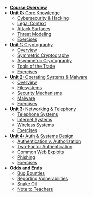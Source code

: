 - [**Course Overview**](/)
- [**Unit 0:** Core Knowledge](/core/)
    - [Cybersecurity & Hacking](/core/cybersecurity)
    - [Legal Context](/core/law)
    - [Attack Surfaces](/core/attack)
    - [Threat Modeling](/core/modeling)
    - [Exercises](/core/exercises)
- [**Unit 1:** Cryptography](/crypto/)
    - [Overview](/crypto/overview)
    - [Symmetric Cryptography](/crypto/symmetric)
    - [Asymmetric Cryptography ](/crypto/asymmetric)
    - [Tools of the Trade](/crypto/tools)
    - [Exercises](/crypto/exercises)
- [**Unit 2:** Operating Systems & Malware](/opsys/)
    - [Overview](/opsys/overview)
    - [Filesystems](/opsys/filesystems)
    - [Security Mechanisms](/opsys/security)
    - [Malware](/opsys/malware)
    - [Exercises](/opsys/exercises)
- [**Unit 3:** Networking & Telephony](/net/)
    - [Telephone Systems](/net/telephone)
    - [Internet Systems](/net/internet)
    - [Wireless Systems](/net/wireless)
    - [Exercises](/net/exercises)
- [**Unit 4:** Auth & Systems Design](/irl/)
    - [Authentication v. Authorization](/irl/auth)
    - [Two-Factor Authentication](/irl/2fa)
    - [Common Web Exploits](/irl/web)
    - [Phishing](/irl/phishing)
    - [Exercises]()
- [**Odds and Ends**]()
    - [Bug Bounties]()
    - [Reporting Vulnerabilities]()
    - [Snake Oil]()
    - [Note to Teachers](/teachers)